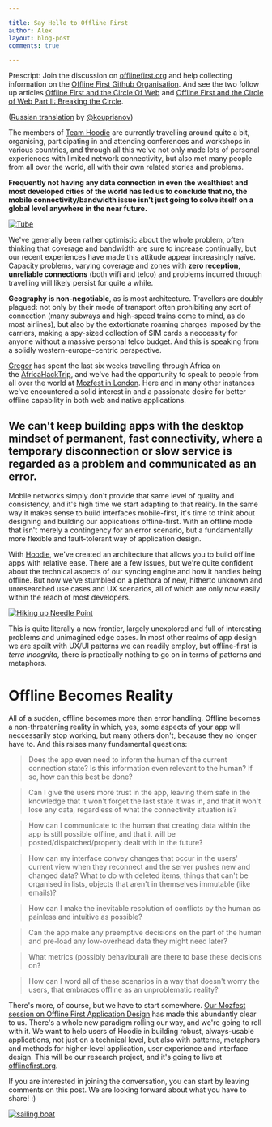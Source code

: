```yaml
---

title: Say Hello to Offline First
author: Alex
layout: blog-post
comments: true

---
```


Prescript: Join the discussion on [offlinefirst.org][1] and help collecting information on the [Offline First Github Organisation][2]. And see the two follow up articles [Offline First and the Circle Of Web][3] and [Offline First and the Circle of Web Part II: Breaking the Circle][4].

([Russian translation][5] by [@kouprianov][6])

The members of [Team Hoodie][7] are currently travelling around quite a bit, organising, participating in and attending conferences and workshops in various countries, and through all this we've not only made lots of personal experiences with limited network connectivity, but also met many people from all over the world, all with their own related stories and problems.

**Frequently not having any data connection in even the wealthiest and most developed cities of the world has led us to conclude that no, the mobile connectivity/bandwidth issue isn't just going to solve itself on a global level anywhere in the near future.**

[<img src="http://farm2.staticflickr.com/1236/1213670748_6acbf60516_b.jpg" alt="Tube" />][8]

We've generally been rather optimistic about the whole problem, often thinking that coverage and bandwidth are sure to increase continually, but our recent experiences have made this attitude appear increasingly naïve. Capacity problems, varying coverage and zones with **zero reception, unreliable connections** (both wifi and telco) and problems incurred through travelling will likely persist for quite a while.

**Geography is non-negotiable**, as is most architecture. Travellers are doubly plagued: not only by their mode of transport often prohibiting any sort of connection (many subways and high-speed trains come to mind, as do most airlines), but also by the extortionate roaming charges imposed by the carriers, making a spy-sized collection of SIM cards a neccessity for anyone without a massive personal telco budget. And this is speaking from a solidly western-europe-centric perspective.

[Gregor][9] has spent the last six weeks travelling through Africa on the [AfricaHackTrip][10], and we've had the opportunity to speak to people from all over the world at [Mozfest in London][11]. Here and in many other instances we've encountered a solid interest in and a passionate desire for better offline capability in both web and native applications.

## We can't keep building apps with the desktop mindset of permanent, fast connectivity, where a temporary disconnection or slow service is regarded as a problem and communicated as an error.

Mobile networks simply don't provide that same level of quality and consistency, and it's high time we start adapting to that reality. In the same way it makes sense to build interfaces mobile-first, it's time to think about designing and building our applications offline-first. With an offline mode that isn't merely a contingency for an error scenario, but a fundamentally more flexible and fault-tolerant way of application design.

With [Hoodie][7], we've created an architecture that allows you to build offline apps with relative ease. There are a few issues, but we're quite confident about the technical aspects of our syncing engine and how it handles being offline. But now we've stumbled on a plethora of new, hitherto unknown and unresearched use cases and UX scenarios, all of which are only now easily within the reach of most developers.

[<img src="http://farm1.staticflickr.com/40/93463384_4b26c75713_o.jpg" alt="Hiking up Needle Point" />][12]

This is quite literally a new frontier, largely unexplored and full of interesting problems and unimagined edge cases. In most other realms of app design we are spoilt with UX/UI patterns we can readily employ, but offline-first is *terra incognita,* there is practically nothing to go on in terms of patterns and metaphors.

# Offline Becomes Reality

All of a sudden, offline becomes more than error handling. Offline becomes a non-threatening reality in which, yes, some aspects of your app will neccessarily stop working, but many others don't, because they no longer have to. And this raises many fundamental questions:

> Does the app even need to inform the human of the current connection state? Is this information even relevant to the human? If so, how can this best be done?

> Can I give the users more trust in the app, leaving them safe in the knowledge that it won't forget the last state it was in, and that it won't lose any data, regardless of what the connectivity situation is?

> How can I communicate to the human that creating data within the app is still possible offline, and that it will be posted/dispatched/properly dealt with in the future?

> How can my interface convey changes that occur in the users' current view when they reconnect and the server pushes new and changed data? What to do with deleted items, things that can't be organised in lists, objects that aren't in themselves immutable (like emails)?

> How can I make the inevitable resolution of conflicts by the human as painless and intuitive as possible?

> Can the app make any preemptive decisions on the part of the human and pre-load any low-overhead data they might need later?

> What metrics (possibly behavioural) are there to base these decisions on?

> How can I word all of these scenarios in a way that doesn't worry the users, that embraces offline as an unproblematic reality?

There's more, of course, but we have to start somewhere. [Our Mozfest session on Offline First Application Design][13] has made this abundantly clear to us. There's a whole new paradigm rolling our way, and we're going to roll with it. We want to help users of Hoodie in building robust, always-usable applications, not just on a technical level, but also with patterns, metaphors and methods for higher-level application, user experience and interface design. This will be our research project, and it's going to live at [offlinefirst.org][14].

If you are interested in joining the conversation, you can start by leaving comments on this post. We are looking forward about what you have to share! :)

[<img src="http://farm9.staticflickr.com/8186/8385628381_f92afcb85a_b.jpg" alt="sailing boat" />][15]

[1]: http://offlinefirst.org
[2]: https://github.com/offlinefirst
[3]: http://blog.hood.ie/2013/11/offline-first-and-the-circle-of-web/
[4]: http://blog.hood.ie/2013/12/offline-first-and-the-circle-of-web-part-ii-breaking-the-circle/
[5]: http://habrahabr.ru/post/201004/
[6]: https://twitter.com/kouprianov
[7]: http://hood.ie "Hoodie"
[8]: http://www.flickr.com/photos/rudlavibizon/1213670748/ "Tube by rudlavibizon, on Flickr"
[9]: https://twitter.com/gr2m/ "Gregor Martynus on Twitter"
[10]: http://africahacktrip.org "AfricaHackTrip"
[11]: https://twitter.com/gr2m/ "Mozilla Festival"
[12]: http://www.flickr.com/photos/peterv/93463384/ "Hiking up Needle Point by 2sirius, on Flickr"
[13]: https://festival.etherpad.mozilla.org/mobile-designing-offline-first-web-apps "Offline First Application Design"
[14]: http://offlinefirst.org "Offline First"
[15]: http://www.flickr.com/photos/80471081@N04/8385628381/ "sailing boat by elisaboba, on Flickr"
